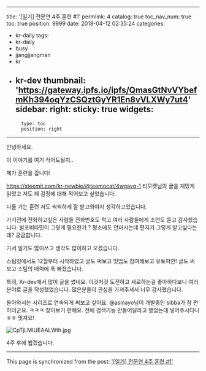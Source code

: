 
---
title: '[일기] 전문연 4주 훈련 #1'
permlink: 4
catalog: true
toc_nav_num: true
toc: true
position: 9999
date: 2018-04-12 02:35:24
categories:
- kr-daily
tags:
- kr-daily
- busy
- jjangjjangman
- kr
- kr-dev
thumbnail: 'https://gateway.ipfs.io/ipfs/QmasGtNvVYbefmKh394oqYzCSQztGyYR1En8vVLXWy7ut4'
sidebar:
    right:
        sticky: true
widgets:
    -
        type: toc
        position: right
---


안녕하세요.

이 이야기를 여기 적어도될지..

제가 훈련을 갑니다!

https://steemit.com/kr-newbie/@teemocat/4wgayq-1
티모켓님의 글을 재밌게 읽었고 저도 제 감정에 대해 적어보고 싶었습니다. 

다들 가는 훈련
저도 씩씩하게 잘 받고와야지 생각하고있습니다.

가기전에 전화하고싶은 사람들 전화번호도 적고
여러 사람들에게 조언도 듣고 감사했습니다.
발포비타민이 그렇게 필요한가 ? 평소에도 안마시는데
편지가 그렇게 받고싶다는데?
궁금합니다.

가서 일기도 많이쓰고
생각도 많이하고 오겠습니다.

스팀잇에서도 12월부터 시작하였고
글도 써보고 밋업도 참여해보고
유토피안! 글도 써보고
스팀의 매력에 푹 빠졌습니다.

특히, Kr-dev에서 많이 글을 썼네요.
이것저것 도전하고 새로하는걸 좋아하다보니
여러분야로 글을 작성했었습니다.
많은분들이 관심을 가져주셔서 너무 감사했습니다.

돌아와서는 시리즈로 연속되게 써보고 싶어요.
@asinayo님이 개발중인
sibba가 참 편하더군요. ㅋㅋㅋ
찾아보기 편해요.
전에 검색기능 만들어달라고 했었는데 넣어주시다니 ㅎㅎ
멋져요!

![CpTjLMIUEAALWth.jpg](https://gateway.ipfs.io/ipfs/QmasGtNvVYbefmKh394oqYzCSQztGyYR1En8vVLXWy7ut4)


4주 후에 뵙겠습니다.

- - -

This page is synchronized from the post: ['[일기] 전문연 4주 훈련 #1'](https://steemit.com/@jacobyu/4)
